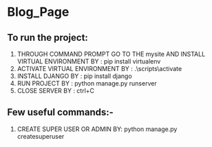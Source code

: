 # Blog_Page
## To run the project:
 
 1. THROUGH COMMAND PROMPT GO TO THE mysite AND INSTALL VIRTUAL ENVIRONMENT BY : pip install virtualenv
 2. ACTIVATE VIRTUAL ENVIRONMENT BY : .\scripts\activate
 3. INSTALL DJANGO BY : pip install django
 4. RUN PROJECT BY : python manage.py runserver
 5. CLOSE SERVER BY : ctrl+C
 
 ## Few useful commands:-

 1. CREATE SUPER USER OR ADMIN BY: python manage.py createsuperuser
 
